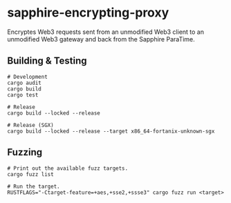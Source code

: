 # sapphire-encrypting-proxy

Encryptes Web3 requests sent from an unmodified Web3 client to an unmodified
Web3 gateway and back from the Sapphire ParaTime.

## Building & Testing

```
# Development
cargo audit
cargo build
cargo test

# Release
cargo build --locked --release

# Release (SGX)
cargo build --locked --release --target x86_64-fortanix-unknown-sgx
```

## Fuzzing

```
# Print out the available fuzz targets.
cargo fuzz list

# Run the target.
RUSTFLAGS="-Ctarget-feature=+aes,+sse2,+ssse3" cargo fuzz run <target>
```
